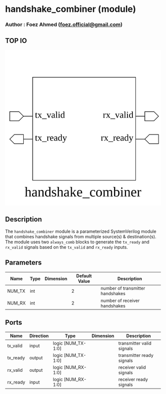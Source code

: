 # handshake_combiner (module)

### Author : Foez Ahmed (foez.official@gmail.com)

## TOP IO
<img src="./handshake_combiner_top.svg">

## Description

The `handshake_combiner` module is a parameterized SystemVerilog module that combines handshake
signals from multiple source(s) & destination(s). The module uses two `always_comb` blocks to
generate the `tx_ready` and `rx_valid` signals based on the `tx_valid` and `rx_ready` inputs.

## Parameters
|Name|Type|Dimension|Default Value|Description|
|-|-|-|-|-|
|NUM_TX|int||2|number of transmitter handshakes|
|NUM_RX|int||2|number of receiver handshakes|

## Ports
|Name|Direction|Type|Dimension|Description|
|-|-|-|-|-|
|tx_valid|input|logic [NUM_TX-1:0]|| transmitter valid signals|
|tx_ready|output|logic [NUM_TX-1:0]|| transmitter ready signals|
|rx_valid|output|logic [NUM_RX-1:0]|| receiver valid signals|
|rx_ready|input|logic [NUM_RX-1:0]|| receiver ready signals|
